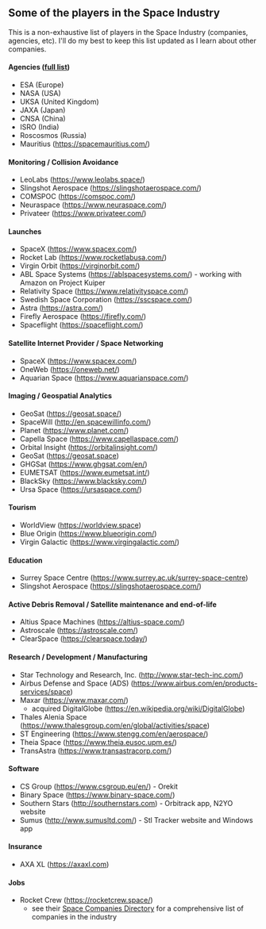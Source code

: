 ## Some of the players in the Space Industry

This is a non-exhaustive list of players in the Space Industry (companies, agencies, etc).
I'll do my best to keep this list updated as I learn about other companies.

#### Agencies ([full list](https://en.wikipedia.org/wiki/List_of_government_space_agencies))

*    ESA  (Europe)
*    NASA (USA)
*    UKSA (United Kingdom)
*    JAXA (Japan)
*    CNSA (China)
*    ISRO (India)
*    Roscosmos (Russia)
*    Mauritius (<https://spacemauritius.com/>)

#### Monitoring / Collision Avoidance

*    LeoLabs (<https://www.leolabs.space/>)
*    Slingshot Aerospace (<https://slingshotaerospace.com/>)
*    COMSPOC (<https://comspoc.com/>)
*    Neuraspace (<https://www.neuraspace.com/>)
*    Privateer (<https://www.privateer.com/>)

#### Launches

*    SpaceX (<https://www.spacex.com/>)
*    Rocket Lab (<https://www.rocketlabusa.com/>)
*    Virgin Orbit (<https://virginorbit.com/>)
*    ABL Space Systems (<https://ablspacesystems.com/>) - working with Amazon on Project Kuiper
*    Relativity Space (<https://www.relativityspace.com/>)
*    Swedish Space Corporation (<https://sscspace.com/>)
*    Astra (<https://astra.com/>)
*    Firefly Aerospace (<https://firefly.com/>)
*    Spaceflight (<https://spaceflight.com/>)

#### Satellite Internet Provider / Space Networking

*    SpaceX (<https://www.spacex.com/>)
*    OneWeb (<https://oneweb.net/>)
*    Aquarian Space (<https://www.aquarianspace.com/>)

#### Imaging / Geospatial Analytics

*    GeoSat (<https://geosat.space/>)
*    SpaceWill (<http://en.spacewillinfo.com/>)
*    Planet (<https://www.planet.com/>)
*    Capella Space (<https://www.capellaspace.com/>)
*    Orbital Insight (<https://orbitalinsight.com/>)
*    GeoSat (<https://geosat.space>)
*    GHGSat (<https://www.ghgsat.com/en/>)
*    EUMETSAT (<https://www.eumetsat.int/>)
*    BlackSky (<https://www.blacksky.com/>)
*    Ursa Space (<https://ursaspace.com/>)

#### Tourism

*    WorldView (<https://worldview.space>)
*    Blue Origin (<https://www.blueorigin.com/>)
*    Virgin Galactic (<https://www.virgingalactic.com/>)

#### Education

*    Surrey Space Centre (<https://www.surrey.ac.uk/surrey-space-centre>)
*    Slingshot Aerospace (<https://slingshotaerospace.com/>)

#### Active Debris Removal / Satellite maintenance and end-of-life

*    Altius Space Machines (<https://altius-space.com/>)
*    Astroscale (<https://astroscale.com/>)
*    ClearSpace (<https://clearspace.today/>)

#### Research / Development / Manufacturing

*    Star Technology and Research, Inc. (<http://www.star-tech-inc.com/>)
*    Airbus Defense and Space (ADS) (<https://www.airbus.com/en/products-services/space>)
*    Maxar (<https://www.maxar.com/>)
     *    acquired DigitalGlobe (<https://en.wikipedia.org/wiki/DigitalGlobe>)
*    Thales Alenia Space (<https://www.thalesgroup.com/en/global/activities/space>)
*    ST Engineering (<https://www.stengg.com/en/aerospace/>)
*    Theia Space (<https://www.theia.eusoc.upm.es/>)
*    TransAstra (<https://www.transastracorp.com/>)

#### Software

*    CS Group (<https://www.csgroup.eu/en/>) - Orekit
*    Binary Space (<https://www.binary-space.com/>)
*    Southern Stars (<http://southernstars.com>) - Orbitrack app, N2YO website
*    Sumus (<http://www.sumusltd.com/>) - Stl Tracker website and Windows app

#### Insurance

*    AXA XL (<https://axaxl.com>)

#### Jobs

* Rocket Crew (<https://rocketcrew.space/>)
     *    see their [Space Companies Directory](https://rocketcrew.space/space-companies)
     for a comprehensive list of companies in the industry
